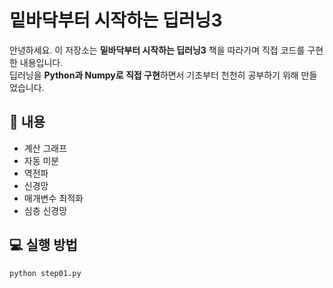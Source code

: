 # 밑바닥부터 시작하는 딥러닝3

안녕하세요. 이 저장소는 **밑바닥부터 시작하는 딥러닝3** 책을 따라가며 직접 코드를 구현한 내용입니다.  
딥러닝을 **Python과 Numpy로 직접 구현**하면서 기초부터 천천히 공부하기 위해 만들었습니다.

## 📌 내용
- 계산 그래프
- 자동 미분
- 역전파
- 신경망
- 매개변수 최적화
- 심층 신경망

## 💻 실행 방법
```bash
python step01.py
